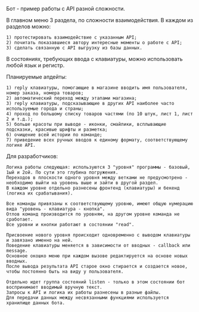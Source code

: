 Бот - пример работы с API разной сложности.

В главном меню 3 раздела, по сложности взаимодействия. В каждом из разделов можно:

    1) протестировать взаимодействие с указанным API;
    2) почитать показавшиеся автору интересные моменты о работе с API;
    3) сделать связанную с API выгрузку из базы данных.

В состояниях, требующих ввода с клавиатуры, можно использовать любой язык и регистр.


Планируемые апдейты:

    1) reply клавиатуры, помогающие в магазине вводить имя пользователя, номер заказа, номера товаров;
    2) автоматический переход между этапами магазина;
    3) reply клавиатуры, подсказывающие в других API наиболее часто используемые города и страны;
    4) проход по большому списку товаров частями (по 10 штук, лист 1, лист 2 и т.д.);
    5) больше красоты при выводе - иконки, смайлики, всплывающие подсказки, красивые шрифты и разметка;
    6) очищение всей истории по команде;
    7) приведение всех ручных вводов к единому формату, соответствующему логике API.
    

Для разработчиков:
    
    Логика работы следующая: используются 3 "уровня" программы - базовый, 1ый и 2ой. По сути это глубина погружения.
    Переходов в плоскости одного уровня между ветками не предусмотрено - необходимо выйти на уровень выше и зайти в другой раздел.
    В каждом уровне отдельно разнесены фронтенд (клавиатуры) и бекенд (логика их срабатывания).

    Все команды привязаны к соответствующему уровню, имеют общую нумерацию вида "уровень - клавиатура - кнопка".
    Отлов команд производится по уровням, на другом уровне команда не сработает.
    Все уровни и кнопки работают в состоянии "read".

    Присвоение нового уровня происходит одновременно с выводом клавиатуры и завязано именно на ней.
    Поведение клавиатуры меняется в зависимости от вводных - callback или message.
    Основное окошко меню при каждом вызове редактируется на основе новых вводных. 
    После вывода результата API старое окно стирается и создается новое, чтобы постоянно быть на виду у пользователя.

    Отдельно идет группа состояний listen - только в этом состоянии бот воспринимает вводимый вручную текст.
    Запросы к API и логика их работы разнесены в разные файлы.
    Для передачи данных между несвязанными функциями используется хранилище данных бота.
